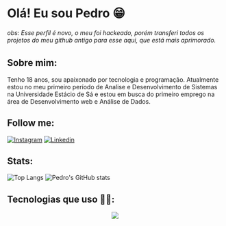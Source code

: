 # Olá! Eu sou Pedro 😁

###### obs: Esse perfil é novo, o meu foi hackeado, porém transferi todos os projetos do meu github antigo para esse aqui, que está mais aprimorado.

## Sobre mim:
Tenho 18 anos, sou apaixonado por tecnologia e programação. Atualmente estou no meu primeiro período de Analise e Desenvolvimento de Sistemas na Universidade Estácio de Sá e estou em busca do primeiro emprego na área de Desenvolvimento web e Análise de Dados.

## Follow me:

[![Instagram](https://img.shields.io/badge/Instagram-E4405F?style=for-the-badge&logo=instagram&logoColor=white)](https://www.instagram.com/pedroo.mdm/)
[![Linkedin](https://img.shields.io/badge/LinkedIn-0077B5?style=for-the-badge&logo=linkedin&logoColor=white)](https://www.linkedin.com/in/pedro-marques-6295242ba/)
## Stats:

![Top Langs](https://github-readme-stats.vercel.app/api/top-langs/?username=P3droVMarques&layout=donut&theme=neon)
![Pedro's GitHub stats](https://github-readme-stats.vercel.app/api?username=P3droVMarques&show_icons=true&theme=neon)

## Tecnologias que uso 👨‍💻:

<div align = center>
  <img src="https://skillicons.dev/icons?i=java,mysql,python,html,css,tailwind,git,github,javascript"/>
</div>
